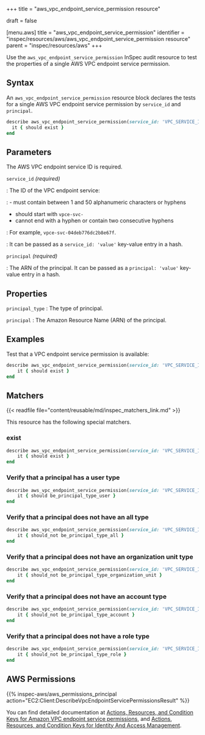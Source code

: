 +++
title = "aws_vpc_endpoint_service_permission resource"

draft = false


[menu.aws]
title = "aws_vpc_endpoint_service_permission"
identifier = "inspec/resources/aws/aws_vpc_endpoint_service_permission resource"
parent = "inspec/resources/aws"
+++

Use the `aws_vpc_endpoint_service_permission` InSpec audit resource to test the properties of a single AWS VPC endpoint service permission.

## Syntax

An `aws_vpc_endpoint_service_permission` resource block declares the tests for a single AWS VPC endpoint service permission by `service_id` and `principal`.

```ruby
describe aws_vpc_endpoint_service_permission(service_id: 'VPC_SERVICE_ID', principal: 'arn:aws:iam::AWS_ACCOUNT_ID:user/USER_NAME') do
  it { should exist }
end
```

## Parameters

The AWS VPC endpoint service ID is required.

`service_id` _(required)_

: The ID of the VPC endpoint service:

: - must contain between 1 and 50 alphanumeric characters or hyphens

- should start with `vpce-svc-`
- cannot end with a hyphen or contain two consecutive hyphens

: For example, `vpce-svc-04deb776dc2b8e67f`.

: It can be passed as a `service_id: 'value'` key-value entry in a hash.

`principal` _(required)_

: The ARN of the principal.
  It can be passed as a `principal: 'value'` key-value entry in a hash.

## Properties

`principal_type`
: The type of principal.

`principal`
: The Amazon Resource Name (ARN) of the principal.

## Examples

Test that a VPC endpoint service permission is available:

```ruby
describe aws_vpc_endpoint_service_permission(service_id: 'VPC_SERVICE_ID', principal: 'arn:aws:iam::AWS_ACCOUNT_ID:user/USER_NAME') do
    it { should exist }
end
```

## Matchers

{{< readfile file="content/reusable/md/inspec_matchers_link.md" >}}

This resource has the following special matchers.

### exist

```ruby
describe aws_vpc_endpoint_service_permission(service_id: 'VPC_SERVICE_ID', principal: 'arn:aws:iam::AWS_ACCOUNT_ID:user/USER_NAME') do
    it { should exist }
end
```

### Verify that a principal has a user type

```ruby
describe aws_vpc_endpoint_service_permission(service_id: 'VPC_SERVICE_ID', principal: 'arn:aws:iam::AWS_ACCOUNT_ID:user/USER_NAME') do
    it { should be_principal_type_user }
end
```

### Verify that a principal does not have an all type

```ruby
describe aws_vpc_endpoint_service_permission(service_id: 'VPC_SERVICE_ID', principal: 'arn:aws:iam::AWS_ACCOUNT_ID:user/USER_NAME') do
    it { should_not be_principal_type_all }
end
```

### Verify that a principal does not have an organization unit type

```ruby
describe aws_vpc_endpoint_service_permission(service_id: 'VPC_SERVICE_ID', principal: 'arn:aws:iam::AWS_ACCOUNT_ID:user/USER_NAME') do
    it { should_not be_principal_type_organization_unit }
end
```

### Verify that a principal does not have an account type

```ruby
describe aws_vpc_endpoint_service_permission(service_id: 'VPC_SERVICE_ID', principal: 'arn:aws:iam::AWS_ACCOUNT_ID:user/USER_NAME') do
    it { should_not be_principal_type_account }
end
```

### Verify that a principal does not have a role type

```ruby
describe aws_vpc_endpoint_service_permission(service_id: 'VPC_SERVICE_ID', principal: 'arn:aws:iam::AWS_ACCOUNT_ID:user/USER_NAME') do
    it { should_not be_principal_type_role }
end
```

## AWS Permissions

{{% inspec-aws/aws_permissions_principal action="EC2:Client:DescribeVpcEndpointServicePermissionsResult" %}}

You can find detailed documentation at [Actions, Resources, and Condition Keys for Amazon VPC endpoint service permissions](https://docs.aws.amazon.com/AWSEC2/latest/APIReference/API_DescribeVpcEndpointServicePermissions.html), and [Actions, Resources, and Condition Keys for Identity And Access Management](https://docs.aws.amazon.com/IAM/latest/UserGuide/list_identityandaccessmanagement.html).
